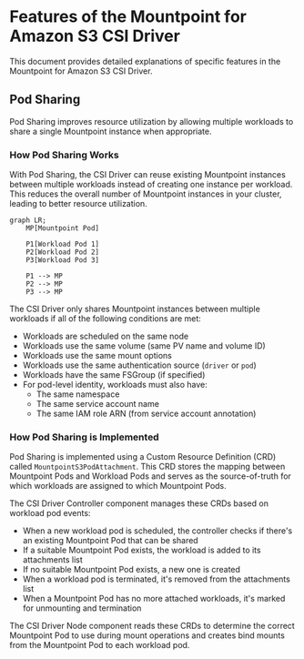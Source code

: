 # Features of the Mountpoint for Amazon S3 CSI Driver

This document provides detailed explanations of specific features in the Mountpoint for Amazon S3 CSI Driver.

## Pod Sharing

Pod Sharing improves resource utilization by allowing multiple workloads to share a single Mountpoint instance when appropriate.

### How Pod Sharing Works

With Pod Sharing, the CSI Driver can reuse existing Mountpoint instances between multiple workloads instead of creating one instance per workload. This reduces the overall number of Mountpoint instances in your cluster, leading to better resource utilization.

```mermaid
graph LR;
    MP[Mountpoint Pod]
    
    P1[Workload Pod 1]
    P2[Workload Pod 2]
    P3[Workload Pod 3]
    
    P1 --> MP
    P2 --> MP
    P3 --> MP
```

The CSI Driver only shares Mountpoint instances between multiple workloads if all of the following conditions are met:

- Workloads are scheduled on the same node
- Workloads use the same volume (same PV name and volume ID)
- Workloads use the same mount options
- Workloads use the same authentication source (`driver` or `pod`)
- Workloads have the same FSGroup (if specified)
- For pod-level identity, workloads must also have:
  - The same namespace
  - The same service account name
  - The same IAM role ARN (from service account annotation)

### How Pod Sharing is Implemented

Pod Sharing is implemented using a Custom Resource Definition (CRD) called `MountpointS3PodAttachment`. This CRD stores the mapping between Mountpoint Pods and Workload Pods and serves as the source-of-truth for which workloads are assigned to which Mountpoint Pods.

The CSI Driver Controller component manages these CRDs based on workload pod events:
- When a new workload pod is scheduled, the controller checks if there's an existing Mountpoint Pod that can be shared
- If a suitable Mountpoint Pod exists, the workload is added to its attachments list
- If no suitable Mountpoint Pod exists, a new one is created
- When a workload pod is terminated, it's removed from the attachments list
- When a Mountpoint Pod has no more attached workloads, it's marked for unmounting and termination

The CSI Driver Node component reads these CRDs to determine the correct Mountpoint Pod to use during mount operations and creates bind mounts from the Mountpoint Pod to each workload pod.